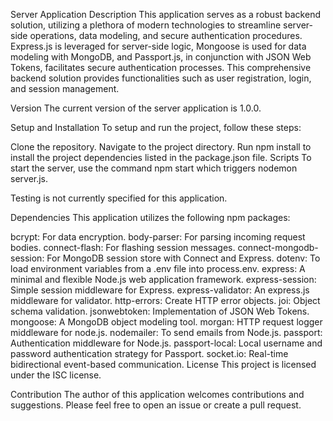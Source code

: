 Server Application
Description
This application serves as a robust backend solution, utilizing a plethora of modern technologies to streamline server-side operations, data modeling, and secure authentication procedures. Express.js is leveraged for server-side logic, Mongoose is used for data modeling with MongoDB, and Passport.js, in conjunction with JSON Web Tokens, facilitates secure authentication processes. This comprehensive backend solution provides functionalities such as user registration, login, and session management.

Version
The current version of the server application is 1.0.0.

Setup and Installation
To setup and run the project, follow these steps:

Clone the repository.
Navigate to the project directory.
Run npm install to install the project dependencies listed in the package.json file.
Scripts
To start the server, use the command npm start which triggers nodemon server.js.

Testing is not currently specified for this application.

Dependencies
This application utilizes the following npm packages:

bcrypt: For data encryption.
body-parser: For parsing incoming request bodies.
connect-flash: For flashing session messages.
connect-mongodb-session: For MongoDB session store with Connect and Express.
dotenv: To load environment variables from a .env file into process.env.
express: A minimal and flexible Node.js web application framework.
express-session: Simple session middleware for Express.
express-validator: An express.js middleware for validator.
http-errors: Create HTTP error objects.
joi: Object schema validation.
jsonwebtoken: Implementation of JSON Web Tokens.
mongoose: A MongoDB object modeling tool.
morgan: HTTP request logger middleware for node.js.
nodemailer: To send emails from Node.js.
passport: Authentication middleware for Node.js.
passport-local: Local username and password authentication strategy for Passport.
socket.io: Real-time bidirectional event-based communication.
License
This project is licensed under the ISC license.

Contribution
The author of this application welcomes contributions and suggestions. Please feel free to open an issue or create a pull request.

